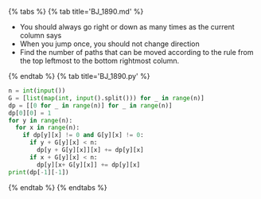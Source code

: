 {% tabs %}
{% tab title='BJ_1890.md' %}

* You should always go right or down as many times as the current column says
* When you jump once, you should not change direction
* Find the number of paths that can be moved according to the rule from the top leftmost to the bottom rightmost column.

{% endtab %}
{% tab title='BJ_1890.py' %}

```py
n = int(input())
G = [list(map(int, input().split())) for _ in range(n)]
dp = [[0 for _ in range(n)] for _ in range(n)]
dp[0][0] = 1
for y in range(n):
  for x in range(n):
    if dp[y][x] != 0 and G[y][x] != 0:
      if y + G[y][x] < n:
        dp[y + G[y][x]][x] += dp[y][x]
      if x + G[y][x] < n:
        dp[y][x+ G[y][x]] += dp[y][x]
print(dp[-1][-1])
```

{% endtab %}
{% endtabs %}